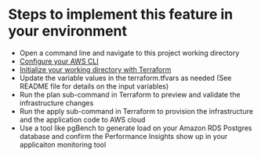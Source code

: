 # Steps to implement this feature in your environment
- Open a command line and navigate to this project working directory
- [Configure your AWS CLI](https://docs.aws.amazon.com/cli/latest/userguide/cli-configure-quickstart.html)
- [Initialize your working directory with Terraform](https://www.terraform.io/cli/commands/init)
- Update the variable values in the terraform.tfvars as needed (See README file for details on the input variables)
- Run the plan sub-command in Terraform to preview and validate the infrastructure changes
- Run the apply sub-command in Terraform to provision the infrastructure and the application code to AWS cloud
- Use a tool like pgBench to generate load on your Amazon RDS Postgres database and confirm the Performance Insights show up in your applicaiton monitoring tool 